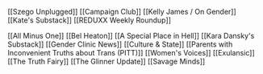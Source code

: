 [[Szego Unplugged]]
[[Campaign Club]]
[[Kelly James / On Gender]]
[[Kate's Substack]]
[[REDUXX Weekly Roundup]]


[[All Minus One]]
[[Bel Heaton]]
[[A Special Place in Hell]]
[[Kara Dansky's Substack]]
[[Gender Clinic News]]
[[Culture & State]]
[[Parents with Inconvenient Truths about Trans (PITT)]]
[[Women's Voices]]
[[Exulansic]]
[[The Truth Fairy]]
[[The Glinner Update]]
[[Savage Minds]]
